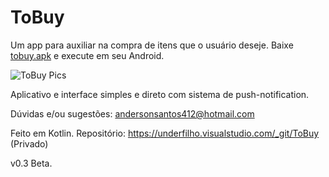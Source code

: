 # ToBuy
Um app para auxiliar na compra de itens que o usuário deseje. 
Baixe [tobuy.apk](https://rebrand.ly/tobuy-direct) e execute em seu Android.

![ToBuy Pics](https://i.imgur.com/PZwQn33.png)

Aplicativo e interface simples e direto com sistema de push-notification.

Dúvidas e/ou sugestões: andersonsantos412@hotmail.com

Feito em Kotlin. 
Repositório: https://underfilho.visualstudio.com/_git/ToBuy (Privado)

v0.3 Beta.
